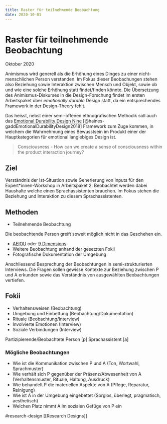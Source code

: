 ```yaml
---
title: Raster für teilnehmende Beobachtung
date: 2020-10-01
---
```

# Raster für teilnehmende Beobachtung
Oktober 2020

Animismus wird generell als die Erhöhung eines Dinges zu einer nicht-menschlichen Person verstanden. Im Fokus dieser Beobachungen stehen also Beziehung sowie Interaktion zwischen Mensch und Objekt, sowie ob und wie eine solche Erhöhung statt findet/finden könnte. Die Übersetzung des Animismus-Diskurses in die Design-Forschung findet im ersten Arbeitspaket über *emotionally durable* Design statt, da ein entsprechendes Framework in der Design-Theory fehlt.

Das heisst, nebst einer semi-offenen ethnografischen Methodik soll auch das [Emotional Durability Design Nine](https://www.mdpi.com/2071-1050/10/6/1948) [@haines-gaddEmotionalDurabilityDesign2018] Framework zum Zuge kommen, in welchem die Wahrnehmung eines Bewusstsein im Produkt einer der Hauptkategorien für emotional langlebiges Design ist.

> Consciousness - How can we create a sense of consciousness within the product interaction journey?

## Ziel
Verständnis der Ist-Situation sowie Generierung von Inputs für den Expert*innen-Workshop in Arbeitspaket 2. Beobachtet werden dabei Haushalte welche einen Sprachassistenten brauchen. Im Fokus stehen die Beziehung und Interaktion zu diesem Sprachassistenten.

## Methoden

* Teilnehmende Beobachtung

Die beobachtende Person greift soweit möglich nicht in das Geschehen ein.

* [AEIOU](https://help.ethnohub.com/guide/aeiou-framework) oder [9 Dimensions](https://toolkits.dss.cloud/design/method-card/nine-dimension-2/)
* Weitere Beobachtung anhand der gesetzten Fokii
* Fotografische Dokumentation der Umgebung 

Anschliessend Besprechung der Beobachtungen in semi-strukturierten Interviews. Die Fragen sollen gewisse Kontexte zur Beziehung zwischen P und A erkunden sowie das Verständnis von ausgewählten Beobachtungen vertiefen.

## Fokii

- Verhaltensweisen (Beobachtung)
- Umgebung und Einbettung (Beobachtung/Dokumentation)
- Rituale (Beobachtung/Interview)
- Involvierte Emotionen (Interview)
- Soziale Verbindungen (Interview)

Partizipierende/Beobachtete Person \[p]
Sprachassistent \[a]

### Mögliche Beobachtungen

* Wie ist die Kommunikation zwischen P und A (Ton, Wortwahl, Sprachmuster)
* Wie verhält sich P gegenüber der Präsenz/Abwesenheit von A (Verhaltensmuster, Rituale, Haltung, Ausdruck)
* Wie behandelt P die materiellen Aspekte von A (Pflege, Reparatur, Reinigung)
* Wie ist A in der Umgebung eingebettet (Sorglos, überlegt, pragmatisch, aesthetisch)
* Welchen Platz nimmt A im sozialen Gefüge von P ein


#research-design [[Research Designs]]